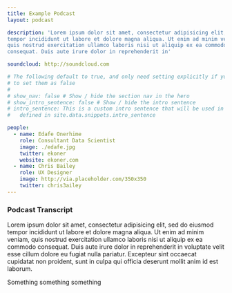 ```yaml
---
title: Example Podcast
layout: podcast

description: 'Lorem ipsum dolor sit amet, consectetur adipisicing elit, sed do eiusmod
tempor incididunt ut labore et dolore magna aliqua. Ut enim ad minim veniam,
quis nostrud exercitation ullamco laboris nisi ut aliquip ex ea commodo
consequat. Duis aute irure dolor in reprehenderit in'

soundcloud: http://soundcloud.com

# The following default to true, and only need setting explicitly if you want
# to set them as false
#
# show_nav: false # Show / hide the section nav in the hero
# show_intro_sentence: false # Show / hide the intro sentence
# intro_sentence: This is a custom intro sentence that will be used in preference to the global one
#   defined in site.data.snippets.intro_sentence

people:
  - name: Edafe Onerhime
    role: Consultant Data Scientist
    image: ./edafe.jpg
    twitter: ekoner
    website: ekoner.com
  - name: Chris Bailey
    role: UX Designer
    image: http://via.placeholder.com/350x350
    twitter: chris3ailey
---
```


### Podcast Transcript

Lorem ipsum dolor sit amet, consectetur adipisicing elit, sed do eiusmod
tempor incididunt ut labore et dolore magna aliqua. Ut enim ad minim veniam,
quis nostrud exercitation ullamco laboris nisi ut aliquip ex ea commodo
consequat. Duis aute irure dolor in reprehenderit in voluptate velit esse
cillum dolore eu fugiat nulla pariatur. Excepteur sint occaecat cupidatat non
proident, sunt in culpa qui officia deserunt mollit anim id est laborum.

Something something something
